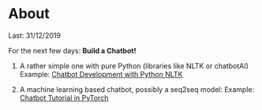 # About

Last: 31/12/2019

For the next few days:
**Build a Chatbot!**

1) A rather simple one with pure Python (libraries like NLTK or chatbotAI)
Example: [Chatbot Development with Python NLTK](https://python.gotrained.com/chatbot-development-python-nltk/)

2) A machine learning based chatbot, possibly a seq2seq model:
Example: [Chatbot Tutorial in PyTorch](https://pytorch.org/tutorials/beginner/chatbot_tutorial.html)
